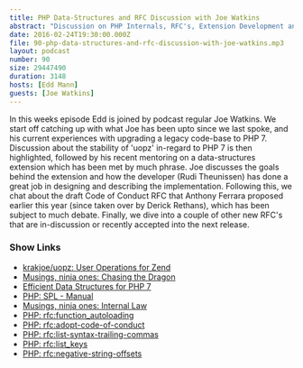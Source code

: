 ```yaml
---
title: PHP Data-Structures and RFC Discussion with Joe Watkins
abstract: "Discussion on PHP Internals, RFC's, Extension Development and Data-Structures"
date: 2016-02-24T19:30:00.000Z
file: 90-php-data-structures-and-rfc-discussion-with-joe-watkins.mp3
layout: podcast
number: 90
size: 29447490
duration: 3148
hosts: [Edd Mann]
guests: [Joe Watkins]
---
```


In this weeks episode Edd is joined by podcast regular Joe Watkins.
We start off catching up with what Joe has been upto since we last spoke, and his current experiences with upgrading a legacy code-base to PHP 7.
Discussion about the stability of 'uopz' in-regard to PHP 7 is then highlighted, followed by his recent mentoring on a data-structures extension which has been met by much phrase.
Joe discusses the goals behind the extension and how the developer (Rudi Theunissen) has done a great job in designing and describing the implementation.
Following this, we chat about the draft Code of Conduct RFC that Anthony Ferrara proposed earlier this year (since taken over by Derick Rethans), which has been subject to much debate.
Finally, we dive into a couple of other new RFC's that are in-discussion or recently accepted into the next release.

### Show Links

- [krakjoe/uopz: User Operations for Zend](https://github.com/krakjoe/uopz)
- [Musings, ninja ones: Chasing the Dragon](http://blog.krakjoe.ninja/2016/02/chasing-dragon.html)
- [Efficient Data Structures for PHP 7](https://medium.com/@rtheunissen/efficient-data-structures-for-php-7-9dda7af674cd)
- [PHP: SPL - Manual](http://php.net/manual/en/book.spl.php)
- [Musings, ninja ones: Internal Law](http://blog.krakjoe.ninja/2016/01/internal-law.html)
- [PHP: rfc:function_autoloading](https://wiki.php.net/rfc/function_autoloading)
- [PHP: rfc:adopt-code-of-conduct](https://wiki.php.net/rfc/adopt-code-of-conduct)
- [PHP: rfc:list-syntax-trailing-commas](https://wiki.php.net/rfc/list-syntax-trailing-commas)
- [PHP: rfc:list_keys](https://wiki.php.net/rfc/list_keys)
- [PHP: rfc:negative-string-offsets](https://wiki.php.net/rfc/negative-string-offsets)
